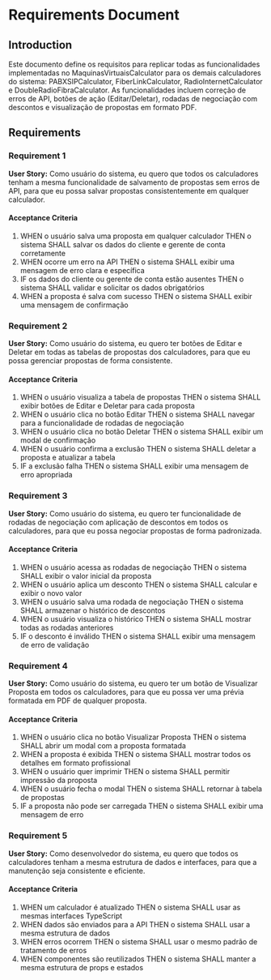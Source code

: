 # Requirements Document

## Introduction

Este documento define os requisitos para replicar todas as funcionalidades implementadas no MaquinasVirtuaisCalculator para os demais calculadores do sistema: PABXSIPCalculator, FiberLinkCalculator, RadioInternetCalculator e DoubleRadioFibraCalculator. As funcionalidades incluem correção de erros de API, botões de ação (Editar/Deletar), rodadas de negociação com descontos e visualização de propostas em formato PDF.

## Requirements

### Requirement 1

**User Story:** Como usuário do sistema, eu quero que todos os calculadores tenham a mesma funcionalidade de salvamento de propostas sem erros de API, para que eu possa salvar propostas consistentemente em qualquer calculador.

#### Acceptance Criteria

1. WHEN o usuário salva uma proposta em qualquer calculador THEN o sistema SHALL salvar os dados do cliente e gerente de conta corretamente
2. WHEN ocorre um erro na API THEN o sistema SHALL exibir uma mensagem de erro clara e específica
3. IF os dados do cliente ou gerente de conta estão ausentes THEN o sistema SHALL validar e solicitar os dados obrigatórios
4. WHEN a proposta é salva com sucesso THEN o sistema SHALL exibir uma mensagem de confirmação

### Requirement 2

**User Story:** Como usuário do sistema, eu quero ter botões de Editar e Deletar em todas as tabelas de propostas dos calculadores, para que eu possa gerenciar propostas de forma consistente.

#### Acceptance Criteria

1. WHEN o usuário visualiza a tabela de propostas THEN o sistema SHALL exibir botões de Editar e Deletar para cada proposta
2. WHEN o usuário clica no botão Editar THEN o sistema SHALL navegar para a funcionalidade de rodadas de negociação
3. WHEN o usuário clica no botão Deletar THEN o sistema SHALL exibir um modal de confirmação
4. WHEN o usuário confirma a exclusão THEN o sistema SHALL deletar a proposta e atualizar a tabela
5. IF a exclusão falha THEN o sistema SHALL exibir uma mensagem de erro apropriada

### Requirement 3

**User Story:** Como usuário do sistema, eu quero ter funcionalidade de rodadas de negociação com aplicação de descontos em todos os calculadores, para que eu possa negociar propostas de forma padronizada.

#### Acceptance Criteria

1. WHEN o usuário acessa as rodadas de negociação THEN o sistema SHALL exibir o valor inicial da proposta
2. WHEN o usuário aplica um desconto THEN o sistema SHALL calcular e exibir o novo valor
3. WHEN o usuário salva uma rodada de negociação THEN o sistema SHALL armazenar o histórico de descontos
4. WHEN o usuário visualiza o histórico THEN o sistema SHALL mostrar todas as rodadas anteriores
5. IF o desconto é inválido THEN o sistema SHALL exibir uma mensagem de erro de validação

### Requirement 4

**User Story:** Como usuário do sistema, eu quero ter um botão de Visualizar Proposta em todos os calculadores, para que eu possa ver uma prévia formatada em PDF de qualquer proposta.

#### Acceptance Criteria

1. WHEN o usuário clica no botão Visualizar Proposta THEN o sistema SHALL abrir um modal com a proposta formatada
2. WHEN a proposta é exibida THEN o sistema SHALL mostrar todos os detalhes em formato profissional
3. WHEN o usuário quer imprimir THEN o sistema SHALL permitir impressão da proposta
4. WHEN o usuário fecha o modal THEN o sistema SHALL retornar à tabela de propostas
5. IF a proposta não pode ser carregada THEN o sistema SHALL exibir uma mensagem de erro

### Requirement 5

**User Story:** Como desenvolvedor do sistema, eu quero que todos os calculadores tenham a mesma estrutura de dados e interfaces, para que a manutenção seja consistente e eficiente.

#### Acceptance Criteria

1. WHEN um calculador é atualizado THEN o sistema SHALL usar as mesmas interfaces TypeScript
2. WHEN dados são enviados para a API THEN o sistema SHALL usar a mesma estrutura de dados
3. WHEN erros ocorrem THEN o sistema SHALL usar o mesmo padrão de tratamento de erros
4. WHEN componentes são reutilizados THEN o sistema SHALL manter a mesma estrutura de props e estados
